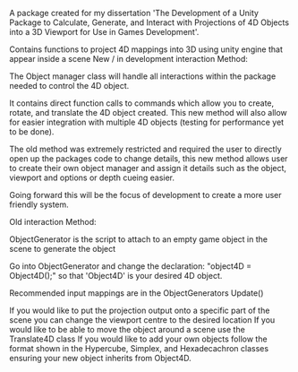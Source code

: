 A package created for my dissertation 'The Development of a Unity Package to Calculate, Generate, and Interact with Projections of 4D Objects into a 3D Viewport for Use in Games Development'.

Contains functions to project 4D mappings into 3D using unity engine that appear inside a scene
New / in development interaction Method:

The Object manager class will handle all interactions within the package needed to control the 4D object.

It contains direct function calls to commands which allow you to create, rotate, and translate the 4D object created. This new method will also allow for easier integration with multiple 4D objects (testing for performance yet to be done).

The old method was extremely restricted and required the user to directly open up the packages code to change details, this new method allows user to create their own object manager and assign it details such as the object, viewport and options or depth cueing easier.

Going forward this will be the focus of development to create a more user friendly system.

Old interaction Method:

ObjectGenerator is the script to attach to an empty game object in the scene to generate the object

Go into ObjectGenerator and change the declaration: "object4D = Object4D();" so that 'Object4D' is your desired 4D object.

Recommended input mappings are in the ObjectGenerators Update()

If you would like to put the projection output onto a specific part of the scene you can change the viewport centre to the desired location
If you would like to be able to move the object around a scene use the Translate4D class
If you would like to add your own objects follow the format shown in the Hypercube, Simplex, and Hexadecachron classes ensuring your new object inherits from Object4D.
